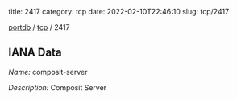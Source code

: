 title: 2417
category: tcp
date: 2022-02-10T22:46:10
slug: tcp/2417

[portdb](/) / [tcp](/category/tcp.html) / 2417


## IANA Data

_Name:_ composit-server

_Description:_ Composit Server

